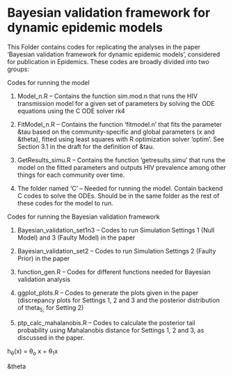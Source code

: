 # Bayesian validation framework for dynamic epidemic models

This Folder contains codes for replicating the analyses in the paper ‘Bayesian validation framework for dynamic epidemic models’, considered for publication in Epidemics.
These codes are broadly divided into two groups:

Codes for running the model

1. Model_n.R – Contains the function sim.mod.n that runs the HIV transmission model for a given set of parameters by solving the ODE equations using the C ODE solver rk4 

2. FitModel_n.R – Contains the function ‘fitmodel.n’ that fits the parameter &tau based on the community-specific and global parameters (x and &theta), fitted using least squares with R  optimization solver ‘optim’. See Section 3.1 in the draft for the definition of &tau. 

3. GetResults_simu.R – Contains the function ‘getresults.simu’ that runs the model on the fitted parameters and outputs HIV prevalence among other things for each community over time.

4. The folder named ‘C’ – Needed for running the model. Contain backend C codes to solve the ODEs. Should be in the same folder as the rest of these codes for the model to run.

Codes for running the Bayesian validation framework 

1. Bayesian_validation_set1n3 – Codes to run Simulation Settings 1 (Null Model) and 3 (Faulty Model) in the paper

2. Bayesian_validation_set2 – Codes to run Simulation Settings 2 (Faulty Prior) in the paper

3. function_gen.R – Codes for different functions needed for Bayesian validation analysis

4. ggplot_plots.R – Codes to generate the plots given in the paper (discrepancy plots for Settings 1, 2 and 3 and the posterior distribution of theta<sub>5;</sub> for Setting 2)

5. ptp_calc_mahalanobis.R – Codes to calculate the posterior tail probability using Mahalanobis distance for Settings 1, 2 and 3, as discussed in the paper.

  h<sub>&theta;</sub>(x) = &theta;<sub>o</sub> x + &theta;<sub>1</sub>x
  
  &theta 
